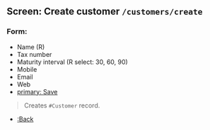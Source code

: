 ## Screen: Create customer `/customers/create`

### Form:

- Name (R)
- Tax number
- Maturity interval (R select: 30, 60, 90)
- Mobile
- Email
- Web
- [primary: Save](#/customers/detail)

> Creates `#Customer` record.

- [:Back](#/customers)
